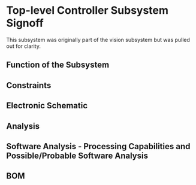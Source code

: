 # Top-level Controller Subsystem Signoff

This subsystem was originally part of the vision subsystem but was pulled out for clarity. 

## Function of the Subsystem

## Constraints

## Electronic Schematic

## Analysis

## Software Analysis - Processing Capabilities and Possible/Probable Software Analysis

## BOM
